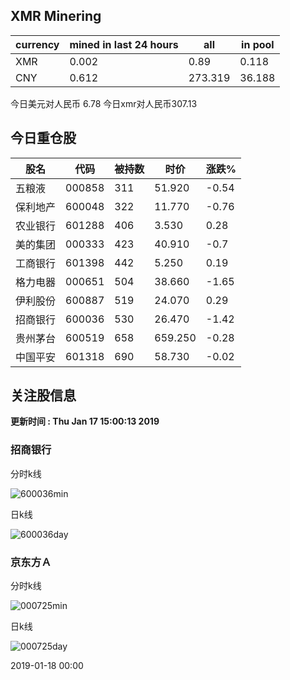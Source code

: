 ## XMR Minering

|currency|mined in last 24 hours|all|in pool|
|---|---|---|---|
|XMR|0.002|0.89|0.118|
|CNY|0.612|273.319|36.188|

今日美元对人民币 6.78	今日xmr对人民币307.13


## 今日重仓股 

|股名|代码|被持数|时价|涨跌%|
|---|---|---|---|---|
|五粮液|000858|311|51.920|-0.54|
|保利地产|600048|322|11.770|-0.76|
|农业银行|601288|406|3.530|0.28|
|美的集团|000333|423|40.910|-0.7|
|工商银行|601398|442|5.250|0.19|
|格力电器|000651|504|38.660|-1.65|
|伊利股份|600887|519|24.070|0.29|
|招商银行|600036|530|26.470|-1.42|
|贵州茅台|600519|658|659.250|-0.28|
|中国平安|601318|690|58.730|-0.02|

## 关注股信息
**更新时间 : Thu Jan 17 15:00:13 2019**
### 招商银行 
分时k线

![600036min](http://image.sinajs.cn/newchart/min/n/sh600036.gif)

日k线

![600036day](http://image.sinajs.cn/newchart/daily/n/sh600036.gif)

### 京东方Ａ 
分时k线

![000725min](http://image.sinajs.cn/newchart/min/n/sz000725.gif)

日k线

![000725day](http://image.sinajs.cn/newchart/daily/n/sz000725.gif)

2019-01-18 00:00